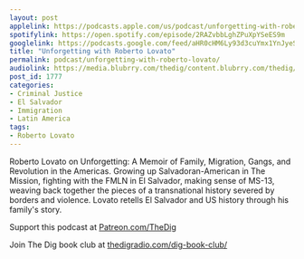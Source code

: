 ```yaml
---
layout: post
applelink: https://podcasts.apple.com/us/podcast/unforgetting-with-roberto-lovato/id1043245989?i=1000495033813
spotifylink: https://open.spotify.com/episode/2RAZvbbLghZPuXpYSeES9m
googlelink: https://podcasts.google.com/feed/aHR0cHM6Ly93d3cuYmx1YnJyeS5jb20vZmVlZHMvdGhlZGlnLnhtbA/episode/aHR0cHM6Ly93d3cudGhlZGlncmFkaW8uY29tLz9wPTE3Nzc?sa=X&ved=0CAUQkfYCahcKEwi44f7r1b-AAxUAAAAAHQAAAAAQNg
title: "Unforgetting with Roberto Lovato"
permalink: podcast/unforgetting-with-roberto-lovato/
audiolink: https://media.blubrry.com/thedig/content.blubrry.com/thedig/The_Dig-EP_276-Lovato.mp3
post_id: 1777
categories: 
- Criminal Justice
- El Salvador
- Immigration
- Latin America
tags: 
- Roberto Lovato
---
```


Roberto Lovato on 
Unforgetting: A Memoir of Family, Migration, Gangs, and Revolution in the Americas. Growing up Salvadoran-American in The Mission, fighting with the FMLN in El Salvador, making sense of MS-13, weaving back together the pieces of a transnational history severed by borders and violence. Lovato retells El Salvador and US history through his family's story.

Support this podcast at 
[Patreon.com/TheDig](https://Patreon.com/TheDig)

Join The Dig book club at 
[thedigradio.com/dig-book-club/](https://thedigradio.com/dig-book-club/)